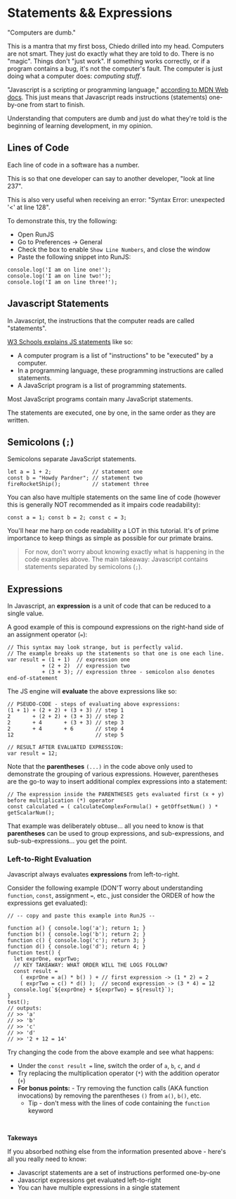 # Statements && Expressions

"Computers are dumb."

This is a mantra that my first boss, Chiedo drilled into my head. Computers are not smart. They just do exactly what they are told to do. There is no "magic". Things don't "just work". If something works correctly, or if a program contains a bug, it's not the computer's fault. The computer is just doing what a computer does: _computing stuff_.

"Javascript is a scripting or programming language," [according to MDN Web docs](https://developer.mozilla.org/en-US/docs/Learn/JavaScript/First_steps/What_is_JavaScript). This just means that Javascript reads instructions (statements) one-by-one from start to finish.

Understanding that computers are dumb and just do what they're told is the beginning of learning development, in my opinion.

## Lines of Code

Each line of code in a software has a number.

This is so that one developer can say to another developer, "look at line 237".

This is also very useful when receiving an error: "Syntax Error: unexpected '<' at line 128".

To demonstrate this, try the following:

- Open RunJS
- Go to Preferences -> General
- Check the box to enable `Show Line Numbers`, and close the window
- Paste the following snippet into RunJS:

```
console.log('I am on line one!');
console.log('I am on line two!');
console.log('I am on line three!');
```

## Javascript Statements

In Javascript, the instructions that the computer reads are called "statements".

[W3 Schools explains JS statements](https://www.w3schools.com/js/js_statements.asp) like so:

- A computer program is a list of "instructions" to be "executed" by a computer.
- In a programming language, these programming instructions are called statements.
- A JavaScript program is a list of programming statements.

Most JavaScript programs contain many JavaScript statements.

The statements are executed, one by one, in the same order as they are written.

## Semicolons (`;`)

Semicolons separate JavaScript statements.

```
let a = 1 + 2;             // statement one
const b = "Howdy Pardner"; // statement two
fireRocketShip();          // statement three
```

You can also have multiple statements on the same line of code (however this is generally NOT recommended as
it impairs code readability):

```
const a = 1; const b = 2; const c = 3;
```

You'll hear me harp on code readability a LOT in this tutorial. It's of prime importance to keep things as
simple as possible for our primate brains.

> For now, don't worry about knowing exactly what is happening in the code examples above. The main takeaway:
Javascript contains statements separated by semicolons (`;`).

## Expressions

In Javascript, an **expression** is a unit of code that can be reduced to a single value.

A good example of this is compound expressions on the right-hand side of an assignment operator (`=`):

```
// This syntax may look strange, but is perfectly valid.
// The example breaks up the statements so that one is one each line.
var result = (1 + 1)  // expression one
           + (2 + 2)  // expression two
           + (3 + 3); // expression three - semicolon also denotes end-of-statement
```

The JS engine will **evaluate** the above expressions like so:

```
// PSEUDO-CODE - steps of evaluating above expressions:
(1 + 1) + (2 + 2) + (3 + 3) // step 1
2       + (2 + 2) + (3 + 3) // step 2
2       + 4       + (3 + 3) // step 3
2       + 4       + 6       // step 4
12                          // step 5

// RESULT AFTER EVALUATED EXPRESSION:
var result = 12;
```

Note that the **parentheses** `(...)` in the code above only used to demonstrate the grouping of various
expressions. However, parentheses are the go-to way to insert additional complex expressions into a statement:

```
// The expression inside the PARENTHESES gets evaluated first (x + y) before multiplication (*) operator
const calculated = ( calculateComplexFormula() + getOffsetNum() ) * getScalarNum();
```

That example was deliberately obtuse... all you need to know is that **parentheses** can be used
to group expressions, and sub-expressions, and sub-sub-expressions... you get the point.

### Left-to-Right Evaluation

Javascript always evaluates **expressions** from left-to-right.

Consider the following example (DON'T worry about understanding `function`, `const`, assignment `=`, etc.,
just consider the ORDER of how the expressions get evaluated):

```
// -- copy and paste this example into RunJS --

function a() { console.log('a'); return 1; }
function b() { console.log('b'); return 2; }
function c() { console.log('c'); return 3; }
function d() { console.log('d'); return 4; }
function test() {
  let exprOne, exprTwo;
  // KEY TAKEAWAY: WHAT ORDER WILL THE LOGS FOLLOW?
  const result =
    ( exprOne = a() * b() ) + // first expression -> (1 * 2) = 2
    ( exprTwo = c() * d() );  // second expression -> (3 * 4) = 12
  console.log(`${exprOne} + ${exprTwo} = ${result}`);
}
test();
// outputs:
// >> 'a'
// >> 'b'
// >> 'c'
// >> 'd'
// >> '2 + 12 = 14'
```

Try changing the code from the above example and see what happens:

- Under the `const result =` line, switch the order of `a`, `b`, `c`, and `d`
- Try replacing the multiplication operator (`*`) with the addition operator (`+`)
- **For bonus points:** - Try removing the function calls (AKA function invocations) by removing the parentheses `()` from `a()`, `b()`, etc.
  - Tip - don't mess with the lines of code containing the `function` keyword

&nbsp;

**Takeways**

If you absorbed nothing else from the information presented above - here's all you really need to know:

- Javascript statements are a set of instructions performed one-by-one
- Javascript expressions get evaluated left-to-right
- You can have multiple expressions in a single statement